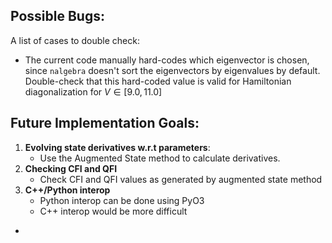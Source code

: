 ## Possible Bugs:
A list of cases to double check:
- The current code manually hard-codes which eigenvector is chosen, since `nalgebra` doesn't sort the eigenvectors by eigenvalues by default.  Double-check that this hard-coded value is valid for Hamiltonian diagonalization for $V \in [9.0, 11.0]$

## Future Implementation Goals:
1. **Evolving state derivatives w.r.t parameters**:
	- Use the Augmented State method to calculate derivatives.
2. **Checking CFI and QFI**
	- Check CFI and QFI values as generated by augmented state method
3. **C++/Python interop**
	- Python interop can be done using PyO3
	- C++ interop would be more difficult
- 
